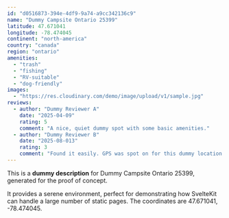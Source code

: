 ```yaml
---
id: "d0516873-394e-4df9-9a74-a9cc342136c9"
name: "Dummy Campsite Ontario 25399"
latitude: 47.671041
longitude: -78.474045
continent: "north-america"
country: "canada"
region: "ontario"
amenities:
  - "trash"
  - "fishing"
  - "RV-suitable"
  - "dog-friendly"
images:
  - "https://res.cloudinary.com/demo/image/upload/v1/sample.jpg"
reviews:
  - author: "Dummy Reviewer A"
    date: "2025-04-09"
    rating: 5
    comment: "A nice, quiet dummy spot with some basic amenities."
  - author: "Dummy Reviewer B"
    date: "2025-08-013"
    rating: 3
    comment: "Found it easily. GPS was spot on for this dummy location."
---
```


This is a **dummy description** for Dummy Campsite Ontario 25399, generated for the proof of concept.

It provides a serene environment, perfect for demonstrating how SvelteKit can handle a large number of static pages. The coordinates are 47.671041, -78.474045.
